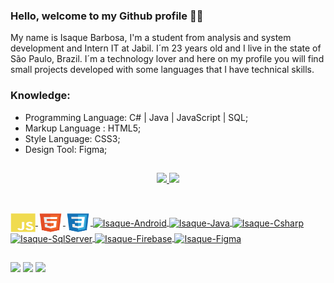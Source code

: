 ### Hello, welcome to my Github profile 🙋‍♂️


My name is Isaque Barbosa, I'm a student from analysis and system development and Intern IT at Jabil. I´m 23 years old and I live in the state of São Paulo, Brazil. I´m a technology lover and here on my profile you will find small projects developed with some languages that I have technical skills.

### Knowledge:

- Programming Language: C# | Java | JavaScript | SQL;
- Markup Language : HTML5;
- Style Language: CSS3;
- Design Tool: Figma;
 ##
 
<div align="center">
  <a href="https://github.com/IsaqueBar21">
  <img height="180em" src="https://github-readme-stats.vercel.app/api?username=isaquebar21&show_icons=true&theme=yeblu&include_all_commits=true&count_private=true"/>
  <img height="180em" src="https://github-readme-stats.vercel.app/api/top-langs/?username=isaquebar21&layout=compact&langs_count=7&theme=yeblu"/>
</div>
 
  ##
  
<div style="display: inline_block"><br>
  <img align="center" alt="Isaque-Js" height="30" width="40" src="https://raw.githubusercontent.com/devicons/devicon/master/icons/javascript/javascript-plain.svg">
  <img align="center" alt="Isaque-HTML" height="30" width="40" src="https://raw.githubusercontent.com/devicons/devicon/master/icons/html5/html5-original.svg">
  <img align="center" alt="Isaque-CSS" height="30" width="40" src="https://raw.githubusercontent.com/devicons/devicon/master/icons/css3/css3-original.svg">
  <img align="center" alt="Isaque-Android" height="30" width="40" src="https://cdn.jsdelivr.net/gh/devicons/devicon/icons/android/android-plain.svg">
  <img align="center" alt="Isaque-Java" height="60" width="40" src="https://cdn.jsdelivr.net/gh/devicons/devicon/icons/java/java-original-wordmark.svg">
  <img align="center" alt="Isaque-Csharp" height="35" width="40" src="https://cdn.jsdelivr.net/gh/devicons/devicon/icons/csharp/csharp-original.svg">  
  <img align="center" alt="Isaque-SqlServer" height="50" width="60" src="https://cdn.jsdelivr.net/gh/devicons/devicon/icons/microsoftsqlserver/microsoftsqlserver-plain-wordmark.svg" />
  <img align="center" alt="Isaque-Firebase" height="60" width="40" src="https://cdn.jsdelivr.net/gh/devicons/devicon/icons/firebase/firebase-plain.svg" />
  <img align="center" alt="Isaque-Figma" height="30" width="40" src="https://cdn.jsdelivr.net/gh/devicons/devicon/icons/figma/figma-original.svg" />                  
</div>
  
  ##
  
<div>   
  <a href = "mailto:isaquebarbosa@outlook.com"><img src="https://img.shields.io/badge/Microsoft_Outlook-0078D4?style=for-the-badge&logo=microsoft-outlook&logoColor=white"></a>
  <a href="https://www.linkedin.com/in/isaque-barbosa2021dev/" target="_blank"><img src="https://img.shields.io/badge/-LinkedIn-%230077B5?style=for-the-badge&logo=linkedin&logoColor=white" target="_blank"></a>
  <a href="https://www.instagram.com/isaquebarbosa_s/" target="_blank"><img src="https://img.shields.io/badge/Instagram-E4405F?style=for-the-badge&logo=instagram&logoColor=white"target="_blank"></a> 
</div>  
